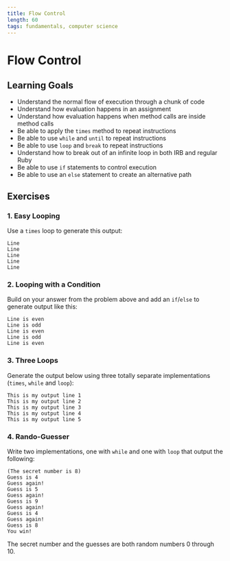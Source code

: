 ```yaml
---
title: Flow Control
length: 60
tags: fundamentals, computer science
---
```


# Flow Control

## Learning Goals

* Understand the normal flow of execution through a chunk of code
* Understand how evaluation happens in an assignment
* Understand how evaluation happens when method calls are inside method calls
* Be able to apply the `times` method to repeat instructions
* Be able to use `while` and `until` to repeat instructions
* Be able to use `loop` and `break` to repeat instructions
* Understand how to break out of an infinite loop in both IRB and regular Ruby
* Be able to use `if` statements to control execution
* Be able to use an `else` statement to create an alternative path

## Exercises

### 1. Easy Looping

Use a `times` loop to generate this output:

```
Line
Line
Line
Line
Line
```

### 2. Looping with a Condition

Build on your answer from the problem above and add an `if`/`else` to generate output like this:

```
Line is even
Line is odd
Line is even
Line is odd
Line is even
```

### 3. Three Loops

Generate the output below using three totally separate implementations (`times`, `while` and `loop`):

```
This is my output line 1
This is my output line 2
This is my output line 3
This is my output line 4
This is my output line 5
```

### 4. Rando-Guesser

Write two implementations, one with `while` and one with `loop` that output the following:

```
(The secret number is 8)
Guess is 4
Guess again!
Guess is 5
Guess again!
Guess is 9
Guess again!
Guess is 4
Guess again!
Guess is 8
You win!
```

The secret number and the guesses are both random numbers 0 through 10.
